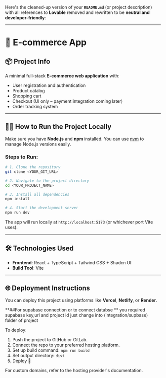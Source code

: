 Here's the cleaned-up version of your **`README.md`** (or project description) with all references to **Lovable** removed and rewritten to be **neutral and developer-friendly**:

---

# 🚀 E-commerce App

## 📦 Project Info

A minimal full-stack **E-commerce web application** with:

* User registration and authentication
* Product catalog
* Shopping cart
* Checkout (UI only – payment integration coming later)
* Order tracking system

---

## 🧑‍💻 How to Run the Project Locally

Make sure you have **Node.js** and **npm** installed. You can use [nvm](https://github.com/nvm-sh/nvm#installing-and-updating) to manage Node.js versions easily.

### Steps to Run:

```sh
# 1. Clone the repository
git clone <YOUR_GIT_URL>

# 2. Navigate to the project directory
cd <YOUR_PROJECT_NAME>

# 3. Install all dependencies
npm install

# 4. Start the development server
npm run dev
```

The app will run locally at `http://localhost:5173` (or whichever port Vite uses).

---

## 🛠 Technologies Used

* **Frontend**: React + TypeScript + Tailwind CSS + Shadcn UI
* **Build Tool**: Vite

---

## 🌐 Deployment Instructions

You can deploy this project using platforms like **Vercel**, **Netlify**, or **Render**.

**##For supabase connection or to connect databse
**
you required supabase key,url and project id just change into (integration/supbase) folder of project

To deploy:

1. Push the project to GitHub or GitLab.
2. Connect the repo to your preferred hosting platform.
3. Set up build command: `npm run build`
4. Set output directory: `dist`
5. Deploy 🚀

For custom domains, refer to the hosting provider's documentation.

